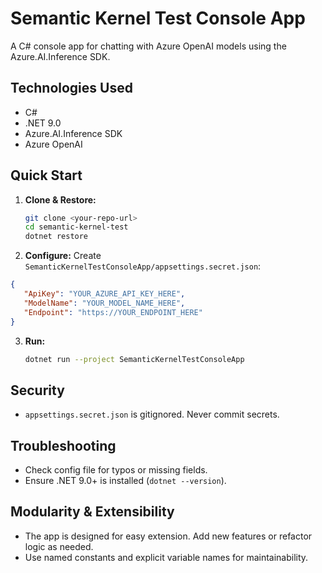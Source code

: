 # Semantic Kernel Test Console App

A C# console app for chatting with Azure OpenAI models using the Azure.AI.Inference SDK.

## Technologies Used
- C#
- .NET 9.0
- Azure.AI.Inference SDK
- Azure OpenAI

## Quick Start
1. **Clone & Restore:**
   ```sh
   git clone <your-repo-url>
   cd semantic-kernel-test
   dotnet restore
   ```
2. **Configure:**
Create `SemanticKernelTestConsoleApp/appsettings.secret.json`:
```json
{
   "ApiKey": "YOUR_AZURE_API_KEY_HERE",
   "ModelName": "YOUR_MODEL_NAME_HERE",
   "Endpoint": "https://YOUR_ENDPOINT_HERE"
}
```
3. **Run:**
   ```sh
   dotnet run --project SemanticKernelTestConsoleApp
   ```

## Security
- `appsettings.secret.json` is gitignored. Never commit secrets.

## Troubleshooting
- Check config file for typos or missing fields.
- Ensure .NET 9.0+ is installed (`dotnet --version`).

## Modularity & Extensibility
- The app is designed for easy extension. Add new features or refactor logic as needed.
- Use named constants and explicit variable names for maintainability.
